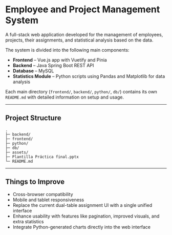 # Employee and Project Management System

A full-stack web application developed for the management of employees, projects, their assignments, and statistical analysis based on the data.

The system is divided into the following main components:

- **Frontend** – Vue.js app with Vuetify and Pinia
- **Backend** – Java Spring Boot REST API
- **Database** – MySQL
- **Statistics Module** – Python scripts using Pandas and Matplotlib for data analysis

Each main directory (`frontend/`, `backend/`, `python/`, `db/`) contains its own `README.md` with detailed information on setup and usage.

---

## Project Structure

```
.
├─ backend/
├─ frontend/
├─ python/
├─ db/
├─ assets/
├─ Plantilla Práctica final.pptx
└─ README.md
```

---

## Things to Improve

- Cross-browser compatibility
- Mobile and tablet responsiveness
- Replace the current dual-table assignment UI with a single unified interface
- Enhance usability with features like pagination, improved visuals, and extra statistics
- Integrate Python-generated charts directly into the web interface
